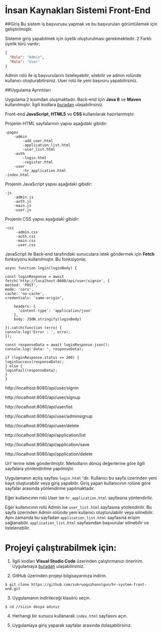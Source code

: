 # İnsan Kaynakları Sistemi Front-End

##Giriş
Bu sistem iş başvurusu yapmak ve bu başvuruları görüntülemek için geliştirilmiştir.

Sisteme giriş yapabilmek için üyelik oluşturulması gerekmektedir. 2 Farklı üyelik türü vardır;
```json
{
  "Role": "Admin",
  "Role": "User"
}
```
Admin rolü ile iş başvurularını listeleyebilir, silebilir ve admin rolünde kullanıcı oluşturabilirsiniz.
User rolü ile yeni başvuru yapabilirsiniz.

##Uygulama Ayrıntıları

Uygulama 2 kısımdan oluşmaktadır. Back-end için **Java 8** ve **Maven** kullanılmıştır. İlgili kodlara [buradan](https://github.com/sukruoguzhanolgun/hr-system-back-end.git)
ulaşabilirsiniz.

Front-end **JavaScript**, **HTML5** ve **CSS** kullanılarak hazırlanmıştır.

Projenin HTML sayfalarının yapısı aşağıdaki gibidir:
```
-pages
    -admin
        -add_user.html
        -application_list.html
        -user_list.html
    -auth
        -login.html
        -register.html
    -user
        -hr_application.html
-index.html
```

Projenin JavaScript yapısı aşağıdaki gibidir:
```
-js
    -admin.js
    -auth.js
    -main.js
    -user.js
```

Projenin CSS yapısı aşağıdaki gibidir:
```
-css
     -admin.css
     -auth.css
     -main.css
     -user.css
```

JavaScript ile Back-end tarafındaki sunuculara istek göndermek için **Fetch** fonksiyonu kullanılmıştır.
Bu fonksiyonla;

```
async function login(loginBody) {

const loginResponse = await fetch('http://localhost:8080/api/user/signin', {
method: 'POST',
mode: 'cors',
cache: 'no-cache',
credentials: 'same-origin',

    headers: {
      'content-type': 'application/json'
    },
    body: JSON.stringify(loginBody)

}).catch(function (erro) {
console.log('Error : ', erro);
});

const responseData = await loginResponse.json();
console.log('data: ', responseData);

if (loginResponse.status == 200) {
loginSuccess(responseData);
} else {
loginFail(responseData);
}
}
```

http://localhost:8080/api/user/signin

http://localhost:8080/api/user/signup

http://localhost:8080/api/user/list

http://localhost:8080/api/user/adminsignup

http://localhost:8080/api/user/delete

http://localhost:8080/api/application/list

http://localhost:8080/api/application/save

http://localhost:8080/api/application/delete

Url' lerine istek gönderilmiştir. Metodların dönüş değerlerine göre ilgili sayfalara yönlendirilme yapılmıştır.

Uygulamanın açılış sayfası ```login.html``` 'dir. Kullanıcı bu sayfa üzerinden yeni kayıt oluşturabilir veya 
giriş yapabilir. Giriş yapan kullanıcının rolüne göre sayfalar arasında yönlendirme yapılmaktadır.

Eğer kullanıcının rolü User ise ```hr_application.html``` sayfasına yönlendirilir.

Eğer kullanıcının rolü Admin ise ```user_list.html``` sayfasına yönlendirilir. Bu sayfa üzerinden Admin rolünde
yeni kullanıcı oluşturulabilir veya silinebilir. Aynı zamanda bu sayfadan ```application_list.html``` 
sayfasına erişim sağlanabilir. ```application_list.html``` sayfasından başvurular silinebilir ve listelenebilir.


# Projeyi çalıştırabilmek için:

1. İlgili kodları **Visual Studio Code** üzerinden çalıştırmanızı öneririm. Uygulamaya [buradan](https://code.visualstudio.com/download) ulaşabilirsiniz.


2. GitHub üzerinden projeyi bilgisayarınıza indirin.

```
$ git clone https://github.com/sukruoguzhanolgun/hr-system-front-end.git
```

3. Uygulamanın indirileceği klasörü seçin.

```
$ cd //sizin dosya adınız
```

4. Herhangi bir sunucu kullanarak ```index.html``` sayfasını açın.


5. Uygulamaya giriş yaparak sayfalar arasında dolaşabilirsiniz.
